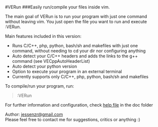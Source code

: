 #VERun
###Easily run/compile your files inside vim.

The main goal of VERun is to run your program with just one command without leaving vim. You just open the file you want to run and execute :VERun.

Main features included in this version:
- Runs C/C++, php, python, bash/sh and makefiles with just one command, without needing to cd your dir nor configuring anything 
- Auto detect your C/C++ headers and adds the links to the g++ command (see VECppAutoHeaderList) 
- Auto detect your python version 
- Option to execute your program in an external terminal 
- Currently supports only C/C++, php, python, bash/sh and makefiles

To compile/run your program, run:<br>
> :VERun 


For further information and configuration, check [help file](doc/verun.txt) in the doc folder

Author: jessenzr@gmail.com<br>
Please feel free to contact me for suggestions, critics or anything :)
